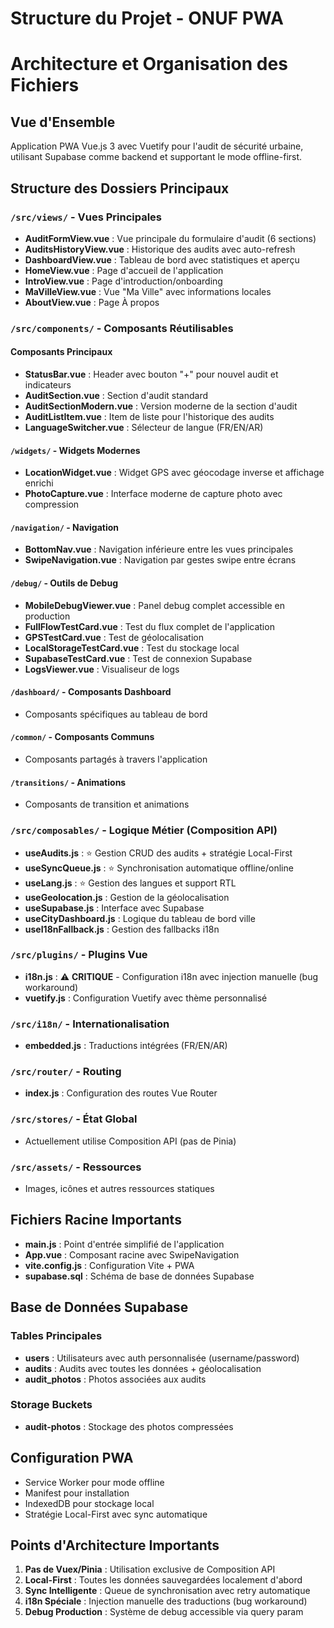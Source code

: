 # Structure du Projet - ONUF PWA
# Architecture et Organisation des Fichiers

## Vue d'Ensemble
Application PWA Vue.js 3 avec Vuetify pour l'audit de sécurité urbaine, utilisant Supabase comme backend et supportant le mode offline-first.

## Structure des Dossiers Principaux

### `/src/views/` - Vues Principales
- **AuditFormView.vue** : Vue principale du formulaire d'audit (6 sections)
- **AuditsHistoryView.vue** : Historique des audits avec auto-refresh
- **DashboardView.vue** : Tableau de bord avec statistiques et aperçu
- **HomeView.vue** : Page d'accueil de l'application
- **IntroView.vue** : Page d'introduction/onboarding
- **MaVilleView.vue** : Vue "Ma Ville" avec informations locales
- **AboutView.vue** : Page À propos

### `/src/components/` - Composants Réutilisables

#### Composants Principaux
- **StatusBar.vue** : Header avec bouton "+" pour nouvel audit et indicateurs
- **AuditSection.vue** : Section d'audit standard
- **AuditSectionModern.vue** : Version moderne de la section d'audit
- **AuditListItem.vue** : Item de liste pour l'historique des audits
- **LanguageSwitcher.vue** : Sélecteur de langue (FR/EN/AR)

#### `/widgets/` - Widgets Modernes
- **LocationWidget.vue** : Widget GPS avec géocodage inverse et affichage enrichi
- **PhotoCapture.vue** : Interface moderne de capture photo avec compression

#### `/navigation/` - Navigation
- **BottomNav.vue** : Navigation inférieure entre les vues principales
- **SwipeNavigation.vue** : Navigation par gestes swipe entre écrans

#### `/debug/` - Outils de Debug
- **MobileDebugViewer.vue** : Panel debug complet accessible en production
- **FullFlowTestCard.vue** : Test du flux complet de l'application
- **GPSTestCard.vue** : Test de géolocalisation
- **LocalStorageTestCard.vue** : Test du stockage local
- **SupabaseTestCard.vue** : Test de connexion Supabase
- **LogsViewer.vue** : Visualiseur de logs

#### `/dashboard/` - Composants Dashboard
- Composants spécifiques au tableau de bord

#### `/common/` - Composants Communs
- Composants partagés à travers l'application

#### `/transitions/` - Animations
- Composants de transition et animations

### `/src/composables/` - Logique Métier (Composition API)
- **useAudits.js** : ⭐ Gestion CRUD des audits + stratégie Local-First
- **useSyncQueue.js** : ⭐ Synchronisation automatique offline/online
- **useLang.js** : ⭐ Gestion des langues et support RTL
- **useGeolocation.js** : Gestion de la géolocalisation
- **useSupabase.js** : Interface avec Supabase
- **useCityDashboard.js** : Logique du tableau de bord ville
- **useI18nFallback.js** : Gestion des fallbacks i18n

### `/src/plugins/` - Plugins Vue
- **i18n.js** : ⚠️ **CRITIQUE** - Configuration i18n avec injection manuelle (bug workaround)
- **vuetify.js** : Configuration Vuetify avec thème personnalisé

### `/src/i18n/` - Internationalisation
- **embedded.js** : Traductions intégrées (FR/EN/AR)

### `/src/router/` - Routing
- **index.js** : Configuration des routes Vue Router

### `/src/stores/` - État Global
- Actuellement utilise Composition API (pas de Pinia)

### `/src/assets/` - Ressources
- Images, icônes et autres ressources statiques

## Fichiers Racine Importants
- **main.js** : Point d'entrée simplifié de l'application
- **App.vue** : Composant racine avec SwipeNavigation
- **vite.config.js** : Configuration Vite + PWA
- **supabase.sql** : Schéma de base de données Supabase

## Base de Données Supabase
### Tables Principales
- **users** : Utilisateurs avec auth personnalisée (username/password)
- **audits** : Audits avec toutes les données + géolocalisation
- **audit_photos** : Photos associées aux audits

### Storage Buckets
- **audit-photos** : Stockage des photos compressées

## Configuration PWA
- Service Worker pour mode offline
- Manifest pour installation
- IndexedDB pour stockage local
- Stratégie Local-First avec sync automatique

## Points d'Architecture Importants
1. **Pas de Vuex/Pinia** : Utilisation exclusive de Composition API
2. **Local-First** : Toutes les données sauvegardées localement d'abord
3. **Sync Intelligente** : Queue de synchronisation avec retry automatique
4. **i18n Spéciale** : Injection manuelle des traductions (bug workaround)
5. **Debug Production** : Système de debug accessible via query param